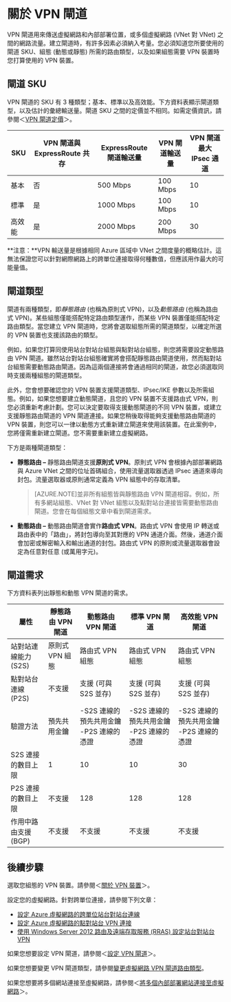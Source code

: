 <properties 
   pageTitle="關於虛擬網路的 VPN 閘道 |Microsoft Azure"
   description="了解基本、標準和高效能 VPN 閘道 SKU、VPN 閘道與 ExpressRoute 共存、靜態和動態閘道路由類型，以及虛擬網路連線的閘道需求。"
   services="vpn-gateway"
   documentationCenter="na"
   authors="cherylmc"
   manager="adinah"
   editor="tysonn" />
<tags 
   ms.service="vpn-gateway"
   ms.devlang="na"
   ms.topic="article"
   ms.tgt_pltfrm="na"
   ms.workload="infrastructure-services"
   ms.date="10/12/2015"
   ms.author="cherylmc" />

# 關於 VPN 閘道

VPN 閘道用來傳送虛擬網路和內部部署位置，或多個虛擬網路 (VNet 對 VNet) 之間的網路流量。建立閘道時，有許多因素必須納入考量。您必須知道您所要使用的閘道 SKU、組態 (動態或靜態) 所需的路由類型，以及如果組態需要 VPN 裝置時您打算使用的 VPN 裝置。

## 閘道 SKU
VPN 閘道的 SKU 有 3 種類型；基本、標準以及高效能。下方資料表顯示閘道類型，以及估計的彙總輸送量。閘道 SKU 之間的定價並不相同。如需定價資訊，請參閱＜[VPN 閘道定價](http://azure.microsoft.com/pricing/details/vpn-gateway/)＞。

| SKU | VPN 閘道與 ExpressRoute 共存 | ExpressRoute 閘道輸送量 | VPN 閘道輸送量 | VPN 閘道最大 IPsec 通道 |
|-------------|-----------------------------------|---------------------------------|------------------------|-------------------------------|
| 基本 | 否 | 500 Mbps | 100 Mbps | 10 |
| 標準 | 是 | 1000 Mbps | 100 Mbps | 10 |
| 高效能 | 是 | 2000 Mbps | 200 Mbps | 30 |

**注意：**VPN 輸送量是根據相同 Azure 區域中 VNet 之間度量的概略估計。這無法保證您可以針對網際網路上的跨單位連接取得何種數值，但應該用作最大的可能量值。

## 閘道類型

閘道有兩種類型，即*靜態路由* (也稱為原則式 VPN)，以及*動態路由* (也稱為路由式 VPN)。某些組態僅能搭配特定路由類型運作，而某些 VPN 裝置僅能搭配特定路由類型。當您建立 VPN 閘道時，您將會選取組態所需的閘道類型，以確定所選的 VPN 裝置也支援該路由的類型。

例如，如果您打算同使用站台對站台組態與點對站台組態，則您將需要設定動態路由 VPN 閘道。雖然站台對站台組態確實將會搭配靜態路由閘道使用，然而點對站台組態需要動態路由閘道。因為這兩個連接將會通過相同的閘道，故您必須選取同時支援兩種組態的閘道類型。

此外，您會想要確認您的 VPN 裝置支援閘道類型、IPsec/IKE 參數以及所需組態。例如，如果您想要建立動態閘道，且您的 VPN 裝置不支援路由式 VPN，則您必須重新考慮計劃。您可以決定要取得支援動態閘道的不同 VPN 裝置，或建立支援靜態路由閘道的 VPN 閘道連接。如果您稍後取得能夠支援動態路由閘道的 VPN 裝置，則您可以一律以動態方式重新建立閘道來使用該裝置。在此案例中，您將僅需重新建立閘道。您不需要重新建立虛擬網路。

下方是兩種閘道類型：

- **靜態路由 –** 靜態路由閘道支援**原則式 VPN**。原則式 VPN 會根據內部部署網路與 Azure VNet 之間的位址首碼組合，使用流量選取器透過 IPsec 通道來導向封包。流量選取器或原則通常定義為 VPN 組態中的存取清單。

	>[AZURE.NOTE]並非所有組態皆與靜態路由 VPN 閘道相容。例如，所有多網站組態、VNet 對 VNet 組態以及點對站台連接皆需要動態路由閘道。您會在每個組態文章中看到閘道需求。

- **動態路由 –** 動態路由閘道會實作**路由式 VPN**。路由式 VPN 會使用 IP 轉送或路由表中的「路由」，將封包導向至其對應的 VPN 通道介面。然後，通道介面會加密或解密輸入和輸出通道的封包。路由式 VPN 的原則或流量選取器會設定為任意對任意 (或萬用字元)。

## 閘道需求

下方資料表列出靜態和動態 VPN 閘道的需求。


| **屬性** | **靜態路由 VPN 閘道** | **動態路由 VPN 閘道** | **標準 VPN 閘道** | **高效能 VPN 閘道** |
|-----------------------------------------|--------------------------------|-----------------------------------------------------------------------|-----------------------------------|----------------------------------|
| 站對站連線能力 (S2S) | 原則式 VPN 組態 | 路由式 VPN 組態 | 路由式 VPN 組態 | 路由式 VPN 組態 |
| 點對站台連線 (P2S) | 不支援 | 支援 (可與 S2S 並存) | 支援 (可與 S2S 並存) | 支援 (可與 S2S 並存) |
| 驗證方法 | 預先共用金鑰 | -S2S 連線的預先共用金鑰 -P2S 連線的憑證 | -S2S 連線的預先共用金鑰 -P2S 連線的憑證 | -S2S 連線的預先共用金鑰 -P2S 連線的憑證 |
| S2S 連接的數目上限 | 1 | 10 | 10 | 30 |
| P2S 連接的數目上限 | 不支援 | 128 | 128 | 128 |
| 作用中路由支援 (BGP) | 不支援 | 不支援 | 不支援 | 不支援 |


## 後續步驟

選取您組態的 VPN 裝置。請參閱＜[關於 VPN 裝置](http://go.microsoft.com/fwlink/p/?LinkID=615934)＞。

設定您的虛擬網路。針對跨單位連接，請參閱下列文章：

- [設定 Azure 虛擬網路的跨單位站台對站台連線](vpn-gateway-site-to-site-create.md)
- [設定 Azure 虛擬網路的點對站台 VPN 連接](vpn-gateway-point-to-site-create.md)
- [使用 Windows Server 2012 路由及遠端存取服務 (RRAS) 設定站台對站台 VPN](https://msdn.microsoft.com/library/dn636917.aspx)

如果您想要設定 VPN 閘道，請參閱＜[設定 VPN 閘道](vpn-gateway-configure-vpn-gateway-mp.md)＞。

如果您想要變更 VPN 閘道類型，請參閱[變更虛擬網路 VPN 閘道路由類型](vpn-gateway-configure-vpn-gateway-mp.md)。

如果您想要將多個網站連接至虛擬網路，請參閱＜[將多個內部部署網站連接至虛擬網路](http://go.microsoft.com/fwlink/p/?LinkID=615106)＞。

 

<!---HONumber=Oct15_HO3-->